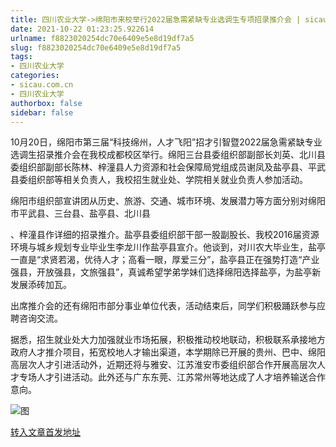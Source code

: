 ```yaml
---
title: 四川农业大学->绵阳市来校举行2022届急需紧缺专业选调生专项招录推介会 | sicau.com.cn
date: 2021-10-22 01:23:25.922614
urlname: f8823020254dc70e6409e5e8d19df7a5
slug: f8823020254dc70e6409e5e8d19df7a5
tags: 
- 四川农业大学
categories:
- sicau.com.cn
- 四川农业大学
authorbox: false
sidebar: false
---
```

10月20日，绵阳市第三届“科技绵州，人才飞阳”招才引智暨2022届急需紧缺专业选调生招录推介会在我校成都校区举行。绵阳三台县委组织部副部长刘英、北川县委组织部副部长陈林、梓潼县人力资源和社会保障局党组成员谢凤及盐亭县、平武县委组织部等相关负责人，我校招生就业处、学院相关就业负责人参加活动。

绵阳市组织部宣讲团从历史、旅游、交通、城市环境、发展潜力等方面分别对绵阳市平武县、三台县、盐亭县、北川县
<!--more-->
、梓潼县作详细的招录推介。盐亭县委组织部干部一股副股长、我校2016届资源环境与城乡规划专业毕业生李龙川作盐亭县宣介。他谈到，对川农大毕业生，盐亭一直是“求贤若渴，优待人才；高看一眼，厚爱三分”，盐亭县正在强势打造“产业强县，开放强县，文旅强县”，真诚希望学弟学妹们选择绵阳选择盐亭，为盐亭新发展添砖加瓦。

出席推介会的还有绵阳市部分事业单位代表，活动结束后，同学们积极踊跃参与应聘咨询交流。

据悉，招生就业处大力加强就业市场拓展，积极推动校地联动，积极联系承接地方政府人才推介项目，拓宽校地人才输出渠道，本学期除已开展的贵州、巴中、绵阳高层次人才引进活动外，近期还将与雅安、江苏淮安市委组织部合作开展高层次人才专场人才引进活动。此外还与广东东莞、江苏常州等地达成了人才培养输送合作意向。

![图](https://news.sicau.edu.cn/__local/D/6E/F3/59C2739587ACD89A196E26FC271_764C1114_FCA46.png)

[转入文章首发地址](https://news.sicau.edu.cn/info/1078/65038.htm)